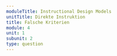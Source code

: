 ```yaml
---
moduleTitle: Instructional Design Models
unitTitle: Direkte Instruktion
title: Falsche Kriterien
module: 4
unit: 1
subunit: 2
type: question
---
```


<multiplechoice questionid="5"></multiplechoice>